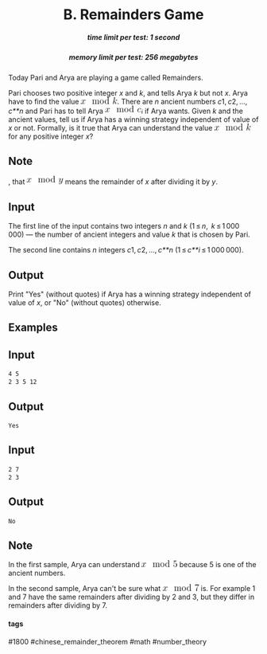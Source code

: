 <h1 style='text-align: center;'> B. Remainders Game</h1>

<h5 style='text-align: center;'>time limit per test: 1 second</h5>
<h5 style='text-align: center;'>memory limit per test: 256 megabytes</h5>

Today Pari and Arya are playing a game called Remainders.

Pari chooses two positive integer *x* and *k*, and tells Arya *k* but not *x*. Arya have to find the value ![](images/fddd3bb34fa9f786754485afa55927f021d74d15.png). There are *n* ancient numbers *c*1, *c*2, ..., *c**n* and Pari has to tell Arya ![](images/fbb55ab61f79d427b1a3d23470b55aa433de55e7.png) if Arya wants. Given *k* and the ancient values, tell us if Arya has a winning strategy independent of value of *x* or not. Formally, is it true that Arya can understand the value ![](images/fddd3bb34fa9f786754485afa55927f021d74d15.png) for any positive integer *x*?

## Note

, that ![](images/f58f159973d4609d919286c1821e69cd34d81118.png) means the remainder of *x* after dividing it by *y*.

## Input

The first line of the input contains two integers *n* and *k* (1 ≤ *n*,  *k* ≤ 1 000 000) — the number of ancient integers and value *k* that is chosen by Pari.

The second line contains *n* integers *c*1, *c*2, ..., *c**n* (1 ≤ *c**i* ≤ 1 000 000).

## Output

Print "Yes" (without quotes) if Arya has a winning strategy independent of value of *x*, or "No" (without quotes) otherwise.

## Examples

## Input


```
4 5  
2 3 5 12  

```
## Output


```
Yes  

```
## Input


```
2 7  
2 3  

```
## Output


```
No  

```
## Note

In the first sample, Arya can understand ![](images/d170efffcde0907ee6bcf32de21051bce0677a2c.png) because 5 is one of the ancient numbers.

In the second sample, Arya can't be sure what ![](images/57b5f6a96f5db073270dd3ed4266c69299ec701d.png) is. For example 1 and 7 have the same remainders after dividing by 2 and 3, but they differ in remainders after dividing by 7.



#### tags 

#1800 #chinese_remainder_theorem #math #number_theory 